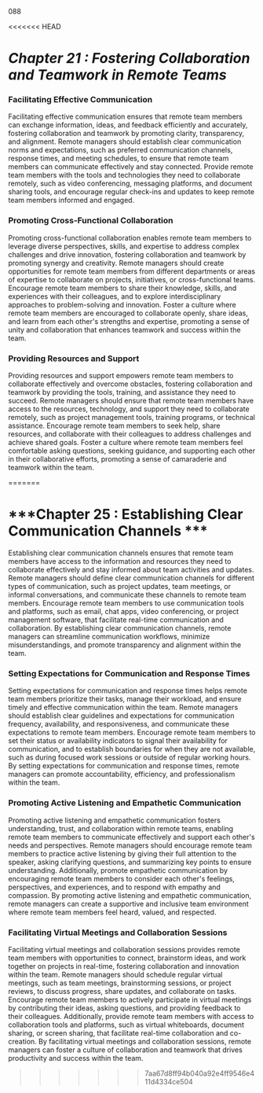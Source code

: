 088

<<<<<<< HEAD

# ***Chapter 21 : Fostering Collaboration and Teamwork in Remote Teams***


### **Facilitating Effective Communication**

Facilitating effective communication ensures that remote team members can exchange information, ideas, and feedback efficiently and accurately, fostering collaboration and teamwork by promoting clarity, transparency, and alignment. Remote managers should establish clear communication norms and expectations, such as preferred communication channels, response times, and meeting schedules, to ensure that remote team members can communicate effectively and stay connected. Provide remote team members with the tools and technologies they need to collaborate remotely, such as video conferencing, messaging platforms, and document sharing tools, and encourage regular check-ins and updates to keep remote team members informed and engaged.

### **Promoting Cross-Functional Collaboration**

Promoting cross-functional collaboration enables remote team members to leverage diverse perspectives, skills, and expertise to address complex challenges and drive innovation, fostering collaboration and teamwork by promoting synergy and creativity. Remote managers should create opportunities for remote team members from different departments or areas of expertise to collaborate on projects, initiatives, or cross-functional teams. Encourage remote team members to share their knowledge, skills, and experiences with their colleagues, and to explore interdisciplinary approaches to problem-solving and innovation. Foster a culture where remote team members are encouraged to collaborate openly, share ideas, and learn from each other's strengths and expertise, promoting a sense of unity and collaboration that enhances teamwork and success within the team.

### **Providing Resources and Support**

Providing resources and support empowers remote team members to collaborate effectively and overcome obstacles, fostering collaboration and teamwork by providing the tools, training, and assistance they need to succeed. Remote managers should ensure that remote team members have access to the resources, technology, and support they need to collaborate remotely, such as project management tools, training programs, or technical assistance. Encourage remote team members to seek help, share resources, and collaborate with their colleagues to address challenges and achieve shared goals. Foster a culture where remote team members feel comfortable asking questions, seeking guidance, and supporting each other in their collaborative efforts, promoting a sense of camaraderie and teamwork within the team.

=======
# ***Chapter 25 : Establishing Clear Communication Channels ***


Establishing clear communication channels ensures that remote team members have access to the information and resources they need to collaborate effectively and stay informed about team activities and updates. Remote managers should define clear communication channels for different types of communication, such as project updates, team meetings, or informal conversations, and communicate these channels to remote team members. Encourage remote team members to use communication tools and platforms, such as email, chat apps, video conferencing, or project management software, that facilitate real-time communication and collaboration. By establishing clear communication channels, remote managers can streamline communication workflows, minimize misunderstandings, and promote transparency and alignment within the team.

### **Setting Expectations for Communication and Response Times**

Setting expectations for communication and response times helps remote team members prioritize their tasks, manage their workload, and ensure timely and effective communication within the team. Remote managers should establish clear guidelines and expectations for communication frequency, availability, and responsiveness, and communicate these expectations to remote team members. Encourage remote team members to set their status or availability indicators to signal their availability for communication, and to establish boundaries for when they are not available, such as during focused work sessions or outside of regular working hours. By setting expectations for communication and response times, remote managers can promote accountability, efficiency, and professionalism within the team.

### **Promoting Active Listening and Empathetic Communication**

Promoting active listening and empathetic communication fosters understanding, trust, and collaboration within remote teams, enabling remote team members to communicate effectively and support each other's needs and perspectives. Remote managers should encourage remote team members to practice active listening by giving their full attention to the speaker, asking clarifying questions, and summarizing key points to ensure understanding. Additionally, promote empathetic communication by encouraging remote team members to consider each other's feelings, perspectives, and experiences, and to respond with empathy and compassion. By promoting active listening and empathetic communication, remote managers can create a supportive and inclusive team environment where remote team members feel heard, valued, and respected.

### **Facilitating Virtual Meetings and Collaboration Sessions**

Facilitating virtual meetings and collaboration sessions provides remote team members with opportunities to connect, brainstorm ideas, and work together on projects in real-time, fostering collaboration and innovation within the team. Remote managers should schedule regular virtual meetings, such as team meetings, brainstorming sessions, or project reviews, to discuss progress, share updates, and collaborate on tasks. Encourage remote team members to actively participate in virtual meetings by contributing their ideas, asking questions, and providing feedback to their colleagues. Additionally, provide remote team members with access to collaboration tools and platforms, such as virtual whiteboards, document sharing, or screen sharing, that facilitate real-time collaboration and co-creation. By facilitating virtual meetings and collaboration sessions, remote managers can foster a culture of collaboration and teamwork that drives productivity and success within the team.
>>>>>>> 7aa67d8ff94b040a92e4ff9546e411d4334ce504
